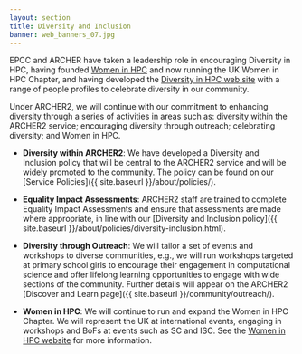 ```yaml
---
layout: section
title: Diversity and Inclusion
banner: web_banners_07.jpg
---
```


EPCC and ARCHER have taken a leadership role in encouraging Diversity in HPC, having founded [Women in HPC](https://womeninhpc.org) and now running the UK Women in HPC Chapter, and having developed the [Diversity in HPC web site](http://www.hpc-diversity.ac.uk/) with a range of people profiles to celebrate diversity in our community. 
 
Under ARCHER2, we will continue with our commitment to enhancing diversity through a series of activities in areas such as: diversity within the ARCHER2 service; encouraging diversity through outreach; celebrating diversity; and Women in HPC.
 
* **Diversity within ARCHER2**: We have developed a Diversity and Inclusion policy that will be central to the ARCHER2 service and will be widely promoted to the community. The policy can be found on our [Service Policies]({{ site.baseurl }}/about/policies/). 
 
* **Equality Impact Assessments**: ARCHER2 staff are trained to complete Equality Impact Assessments and ensure that assessments are made where appropriate, in line with our [Diversity and Inclusion policy]({{ site.baseurl }}/about/policies/diversity-inclusion.html).
 
* **Diversity through Outreach**: We will tailor a set of events and workshops to diverse communities, e.g., we will run workshops targeted at primary school girls to encourage their engagement in computational science and offer lifelong learning opportunities to engage with wide sections of the community. Further details will appear on the ARCHER2 [Discover and Learn page]({{ site.baseurl }}/community/outreach/). 
 
* **Women in HPC**: We will continue to run and expand the Women in HPC Chapter. We will represent the UK at international events, engaging in workshops and BoFs at events such as SC and ISC. See the [Women in HPC website](https://womeninhpc.org) for more information.







